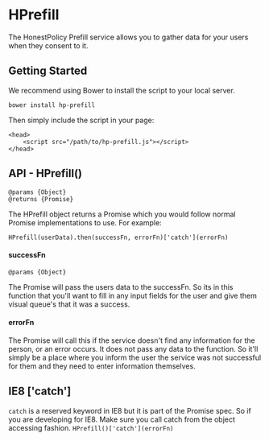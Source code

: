# HPrefill

The HonestPolicy Prefill service allows you to gather data for your
users when they consent to it. 

## Getting Started

We recommend using Bower to install the script to your local server.

`bower install hp-prefill`

Then simply include the script in your page:

    <head>
        <script src="/path/to/hp-prefill.js"></script>
    </head>

## API - HPrefill()
    @params {Object}
    @returns {Promise}

The HPrefill object returns a Promise which you would follow normal Promise implementations to use. For example:

`HPrefill(userData).then(successFn, errorFn)['catch'](errorFn)`

#### successFn
    @params {Object}

The Promise will pass the users data to the successFn. So its in this function that you'll want to fill in any input fields for the user and give them visual queue's that it was a success.

#### errorFn

The Promise will call this if the service doesn't find any information for the person, or an error occurs. It does not pass any data to the function. So it'll simply be a place where you inform the user the service was not successful for them and they need to enter information themselves.

## IE8 ['catch']

`catch` is a reserved keyword in IE8 but it is part of the Promise spec. So if you are developing for IE8. Make sure you call catch from the object accessing fashion. `HPrefill()['catch'](errorFn)`
